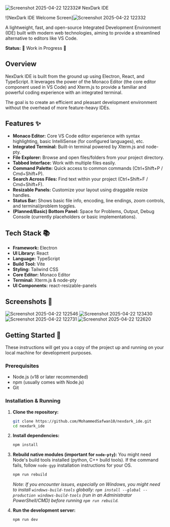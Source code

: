 ![Screenshot 2025-04-22 122332](https://github.com/user-attachments/assets/e5bb87e2-ac1b-4150-b80b-2280c10ccf04)# NexDark IDE

![NexDark IDE Welcome Screen]![Screenshot 2025-04-22 122332](https://github.com/user-attachments/assets/5f0b7991-6390-4e6a-bf88-8eb6951dcf0c)


A lightweight, fast, and open-source Integrated Development Environment (IDE) built with modern web technologies, aiming to provide a streamlined alternative to editors like VS Code.

**Status:** 🚧 Work in Progress 🚧

## Overview

NexDark IDE is built from the ground up using Electron, React, and TypeScript. It leverages the power of the Monaco Editor (the core editor component used in VS Code) and Xterm.js to provide a familiar and powerful coding experience with an integrated terminal.

The goal is to create an efficient and pleasant development environment without the overhead of more feature-heavy IDEs.

## Features ✨

*   **Monaco Editor:** Core VS Code editor experience with syntax highlighting, basic IntelliSense (for configured languages), etc.
*   **Integrated Terminal:** Built-in terminal powered by Xterm.js and node-pty.
*   **File Explorer:** Browse and open files/folders from your project directory.
*   **Tabbed Interface:** Work with multiple files easily.
*   **Command Palette:** Quick access to common commands (Ctrl+Shift+P / Cmd+Shift+P).
*   **Search Across Files:** Find text within your project (Ctrl+Shift+F / Cmd+Shift+F).
*   **Resizable Panels:** Customize your layout using draggable resize handles.
*   **Status Bar:** Shows basic file info, encoding, line endings, zoom controls, and terminal/problem toggles.
*   **(Planned/Basic) Bottom Panel:** Space for Problems, Output, Debug Console (currently placeholders or basic implementations).

## Tech Stack 📚

*   **Framework:** Electron
*   **UI Library:** React
*   **Language:** TypeScript
*   **Build Tool:** Vite
*   **Styling:** Tailwind CSS
*   **Core Editor:** Monaco Editor
*   **Terminal:** Xterm.js & node-pty
*   **UI Components:** react-resizable-panels

## Screenshots 📸

![Screenshot 2025-04-22 122546](https://github.com/user-attachments/assets/e10f7d96-2733-480c-9851-f635d301be6a)
![Screenshot 2025-04-22 123430](https://github.com/user-attachments/assets/b138f938-2807-4c07-b79e-a1121ed05b00)
![Screenshot 2025-04-22 122731](https://github.com/user-attachments/assets/058382d3-f8ca-4b6b-abd1-3a212334d424)
![Screenshot 2025-04-22 122620](https://github.com/user-attachments/assets/5e27ae5c-e76e-4ffe-91a7-89d896d08340)






## Getting Started 🚀

These instructions will get you a copy of the project up and running on your local machine for development purposes.

### Prerequisites

*   Node.js (v18 or later recommended)
*   npm (usually comes with Node.js)
*   Git

### Installation & Running

1.  **Clone the repository:**
    ```bash
    git clone https://github.com/MohammedSafwan10/nexdark_ide.git
    cd nexdark_ide
    ```

2.  **Install dependencies:**
    ```bash
    npm install
    ```

3.  **Rebuild native modules (important for `node-pty`):**
    You might need Node's build tools installed (python, C++ build tools). If the command fails, follow `node-gyp` installation instructions for your OS.
    ```bash
    npm run rebuild
    ```
    *Note: If you encounter issues, especially on Windows, you might need to install `windows-build-tools` globally: `npm install --global --production windows-build-tools` (run in an Administrator PowerShell/CMD) before running `npm run rebuild`.*

4.  **Run the development server:**
    ```bash
    npm run dev
